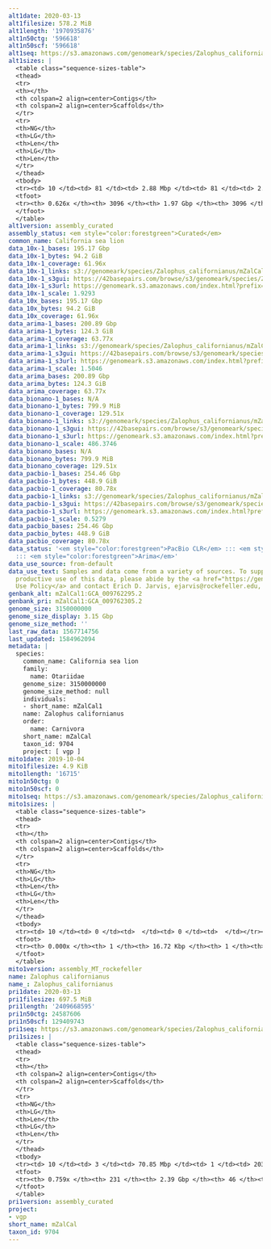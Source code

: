 ```yaml
---
alt1date: 2020-03-13
alt1filesize: 578.2 MiB
alt1length: '1970935876'
alt1n50ctg: '596618'
alt1n50scf: '596618'
alt1seq: https://s3.amazonaws.com/genomeark/species/Zalophus_californianus/mZalCal1/assembly_curated/mZalCal1.alt.cur.20200313.fasta.gz
alt1sizes: |
  <table class="sequence-sizes-table">
  <thead>
  <tr>
  <th></th>
  <th colspan=2 align=center>Contigs</th>
  <th colspan=2 align=center>Scaffolds</th>
  </tr>
  <tr>
  <th>NG</th>
  <th>LG</th>
  <th>Len</th>
  <th>LG</th>
  <th>Len</th>
  </tr>
  </thead>
  <tbody>
  <tr><td> 10 </td><td> 81 </td><td> 2.88 Mbp </td><td> 81 </td><td> 2.88 Mbp </td></tr><tr><td> 20 </td><td> 215 </td><td> 1.99 Mbp </td><td> 215 </td><td> 1.99 Mbp </td></tr><tr><td> 30 </td><td> 406 </td><td> 1.39 Mbp </td><td> 406 </td><td> 1.39 Mbp </td></tr><tr><td> 40 </td><td> 680 </td><td> 0.97 Mbp </td><td> 680 </td><td> 0.97 Mbp </td></tr><tr style="background-color:#cccccc;"><td> 50 </td><td> 1089 </td><td> 0.60 Mbp </td><td> 1089 </td><td> 0.60 Mbp </td></tr><tr><td> 60 </td><td> 2055 </td><td> 145.88 Kbp </td><td> 2055 </td><td> 145.88 Kbp </td></tr><tr><td> 70 </td><td> 0 </td><td>  </td><td> 0 </td><td>  </td></tr><tr><td> 80 </td><td> 0 </td><td>  </td><td> 0 </td><td>  </td></tr><tr><td> 90 </td><td> 0 </td><td>  </td><td> 0 </td><td>  </td></tr><tr><td> 100 </td><td> 0 </td><td>  </td><td> 0 </td><td>  </td></tr></tbody>
  <tfoot>
  <tr><th> 0.626x </th><th> 3096 </th><th> 1.97 Gbp </th><th> 3096 </th><th> 1.97 Gbp </th></tr>
  </tfoot>
  </table>
alt1version: assembly_curated
assembly_status: <em style="color:forestgreen">Curated</em>
common_name: California sea lion
data_10x-1_bases: 195.17 Gbp
data_10x-1_bytes: 94.2 GiB
data_10x-1_coverage: 61.96x
data_10x-1_links: s3://genomeark/species/Zalophus_californianus/mZalCal1/genomic_data/10x/<br>
data_10x-1_s3gui: https://42basepairs.com/browse/s3/genomeark/species/Zalophus_californianus/mZalCal1/genomic_data/10x/
data_10x-1_s3url: https://genomeark.s3.amazonaws.com/index.html?prefix=species/Zalophus_californianus/mZalCal1/genomic_data/10x/
data_10x-1_scale: 1.9293
data_10x_bases: 195.17 Gbp
data_10x_bytes: 94.2 GiB
data_10x_coverage: 61.96x
data_arima-1_bases: 200.89 Gbp
data_arima-1_bytes: 124.3 GiB
data_arima-1_coverage: 63.77x
data_arima-1_links: s3://genomeark/species/Zalophus_californianus/mZalCal1/genomic_data/arima/<br>
data_arima-1_s3gui: https://42basepairs.com/browse/s3/genomeark/species/Zalophus_californianus/mZalCal1/genomic_data/arima/
data_arima-1_s3url: https://genomeark.s3.amazonaws.com/index.html?prefix=species/Zalophus_californianus/mZalCal1/genomic_data/arima/
data_arima-1_scale: 1.5046
data_arima_bases: 200.89 Gbp
data_arima_bytes: 124.3 GiB
data_arima_coverage: 63.77x
data_bionano-1_bases: N/A
data_bionano-1_bytes: 799.9 MiB
data_bionano-1_coverage: 129.51x
data_bionano-1_links: s3://genomeark/species/Zalophus_californianus/mZalCal1/genomic_data/bionano/<br>
data_bionano-1_s3gui: https://42basepairs.com/browse/s3/genomeark/species/Zalophus_californianus/mZalCal1/genomic_data/bionano/
data_bionano-1_s3url: https://genomeark.s3.amazonaws.com/index.html?prefix=species/Zalophus_californianus/mZalCal1/genomic_data/bionano/
data_bionano-1_scale: 486.3746
data_bionano_bases: N/A
data_bionano_bytes: 799.9 MiB
data_bionano_coverage: 129.51x
data_pacbio-1_bases: 254.46 Gbp
data_pacbio-1_bytes: 448.9 GiB
data_pacbio-1_coverage: 80.78x
data_pacbio-1_links: s3://genomeark/species/Zalophus_californianus/mZalCal1/genomic_data/pacbio/<br>
data_pacbio-1_s3gui: https://42basepairs.com/browse/s3/genomeark/species/Zalophus_californianus/mZalCal1/genomic_data/pacbio/
data_pacbio-1_s3url: https://genomeark.s3.amazonaws.com/index.html?prefix=species/Zalophus_californianus/mZalCal1/genomic_data/pacbio/
data_pacbio-1_scale: 0.5279
data_pacbio_bases: 254.46 Gbp
data_pacbio_bytes: 448.9 GiB
data_pacbio_coverage: 80.78x
data_status: '<em style="color:forestgreen">PacBio CLR</em> ::: <em style="color:forestgreen">10x</em>
  ::: <em style="color:forestgreen">Arima</em>'
data_use_source: from-default
data_use_text: Samples and data come from a variety of sources. To support fair and
  productive use of this data, please abide by the <a href="https://genome10k.soe.ucsc.edu/data-use-policies/">Data
  Use Policy</a> and contact Erich D. Jarvis, ejarvis@rockefeller.edu, with any questions.
genbank_alt: mZalCal1:GCA_009762295.2
genbank_pri: mZalCal1:GCA_009762305.2
genome_size: 3150000000
genome_size_display: 3.15 Gbp
genome_size_method: ''
last_raw_data: 1567714756
last_updated: 1584962094
metadata: |
  species:
    common_name: California sea lion
    family:
      name: Otariidae
    genome_size: 3150000000
    genome_size_method: null
    individuals:
    - short_name: mZalCal1
    name: Zalophus californianus
    order:
      name: Carnivora
    short_name: mZalCal
    taxon_id: 9704
    project: [ vgp ]
mito1date: 2019-10-04
mito1filesize: 4.9 KiB
mito1length: '16715'
mito1n50ctg: 0
mito1n50scf: 0
mito1seq: https://s3.amazonaws.com/genomeark/species/Zalophus_californianus/mZalCal1/assembly_MT_rockefeller/mZalCal1.MT.20191004.fasta.gz
mito1sizes: |
  <table class="sequence-sizes-table">
  <thead>
  <tr>
  <th></th>
  <th colspan=2 align=center>Contigs</th>
  <th colspan=2 align=center>Scaffolds</th>
  </tr>
  <tr>
  <th>NG</th>
  <th>LG</th>
  <th>Len</th>
  <th>LG</th>
  <th>Len</th>
  </tr>
  </thead>
  <tbody>
  <tr><td> 10 </td><td> 0 </td><td>  </td><td> 0 </td><td>  </td></tr><tr><td> 20 </td><td> 0 </td><td>  </td><td> 0 </td><td>  </td></tr><tr><td> 30 </td><td> 0 </td><td>  </td><td> 0 </td><td>  </td></tr><tr><td> 40 </td><td> 0 </td><td>  </td><td> 0 </td><td>  </td></tr><tr style="background-color:#cccccc;"><td> 50 </td><td> 0 </td><td style="background-color:#ff8888;">  </td><td> 0 </td><td style="background-color:#ff8888;">  </td></tr><tr><td> 60 </td><td> 0 </td><td>  </td><td> 0 </td><td>  </td></tr><tr><td> 70 </td><td> 0 </td><td>  </td><td> 0 </td><td>  </td></tr><tr><td> 80 </td><td> 0 </td><td>  </td><td> 0 </td><td>  </td></tr><tr><td> 90 </td><td> 0 </td><td>  </td><td> 0 </td><td>  </td></tr><tr><td> 100 </td><td> 0 </td><td>  </td><td> 0 </td><td>  </td></tr></tbody>
  <tfoot>
  <tr><th> 0.000x </th><th> 1 </th><th> 16.72 Kbp </th><th> 1 </th><th> 16.72 Kbp </th></tr>
  </tfoot>
  </table>
mito1version: assembly_MT_rockefeller
name: Zalophus californianus
name_: Zalophus_californianus
pri1date: 2020-03-13
pri1filesize: 697.5 MiB
pri1length: '2409668595'
pri1n50ctg: 24587606
pri1n50scf: 129409743
pri1seq: https://s3.amazonaws.com/genomeark/species/Zalophus_californianus/mZalCal1/assembly_curated/mZalCal1.pri.cur.20200313.fasta.gz
pri1sizes: |
  <table class="sequence-sizes-table">
  <thead>
  <tr>
  <th></th>
  <th colspan=2 align=center>Contigs</th>
  <th colspan=2 align=center>Scaffolds</th>
  </tr>
  <tr>
  <th>NG</th>
  <th>LG</th>
  <th>Len</th>
  <th>LG</th>
  <th>Len</th>
  </tr>
  </thead>
  <tbody>
  <tr><td> 10 </td><td> 3 </td><td> 70.85 Mbp </td><td> 1 </td><td> 203.41 Mbp </td></tr><tr><td> 20 </td><td> 9 </td><td> 48.36 Mbp </td><td> 3 </td><td> 191.60 Mbp </td></tr><tr><td> 30 </td><td> 16 </td><td> 40.52 Mbp </td><td> 4 </td><td> 154.43 Mbp </td></tr><tr><td> 40 </td><td> 25 </td><td> 30.66 Mbp </td><td> 7 </td><td> 140.58 Mbp </td></tr><tr style="background-color:#cccccc;"><td> 50 </td><td> 36 </td><td style="background-color:#88ff88;"> 24.59 Mbp </td><td> 9 </td><td style="background-color:#88ff88;"> 129.41 Mbp </td></tr><tr><td> 60 </td><td> 53 </td><td> 14.65 Mbp </td><td> 11 </td><td> 113.59 Mbp </td></tr><tr><td> 70 </td><td> 83 </td><td> 7.13 Mbp </td><td> 15 </td><td> 89.16 Mbp </td></tr><tr><td> 80 </td><td> 0 </td><td>  </td><td> 0 </td><td>  </td></tr><tr><td> 90 </td><td> 0 </td><td>  </td><td> 0 </td><td>  </td></tr><tr><td> 100 </td><td> 0 </td><td>  </td><td> 0 </td><td>  </td></tr></tbody>
  <tfoot>
  <tr><th> 0.759x </th><th> 231 </th><th> 2.39 Gbp </th><th> 46 </th><th> 2.41 Gbp </th></tr>
  </tfoot>
  </table>
pri1version: assembly_curated
project:
- vgp
short_name: mZalCal
taxon_id: 9704
---
```

